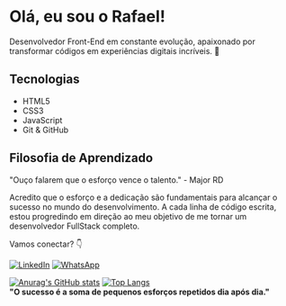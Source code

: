 # Olá, eu sou o Rafael!

Desenvolvedor Front-End em constante evolução, apaixonado por transformar códigos em experiências digitais incríveis. 🚀

## Tecnologias

- HTML5
- CSS3
- JavaScript
- Git & GitHub


## Filosofia de Aprendizado

"Ouço falarem que o esforço vence o talento." - Major RD

Acredito que o esforço e a dedicação são fundamentais para alcançar o sucesso no mundo do desenvolvimento. A cada linha de código escrita, estou progredindo em direção ao meu objetivo de me tornar um desenvolvedor FullStack completo.

Vamos conectar? 👇

[![LinkedIn](https://img.shields.io/badge/LinkedIn-0077B5?style=for-the-badge&logo=linkedin&logoColor=white)](https://www.linkedin.com/in/rafaeloliveira1)
[![WhatsApp](https://img.shields.io/badge/WhatsApp-25D366?style=for-the-badge&logo=whatsapp&logoColor=white)](https://wa.me/5519971184512)

[![Anurag's GitHub stats](https://github-readme-stats.vercel.app/api?username=faael-oliveira)](https://github.com/anuraghazra/github-readme-stats)
[![Top Langs](https://github-readme-stats.vercel.app/api/top-langs/?username=faael-oliveira&layout=donut)](https://github.com/anuraghazra/github-readme-stats)
<br>
**"O sucesso é a soma de pequenos esforços repetidos dia após dia."**
